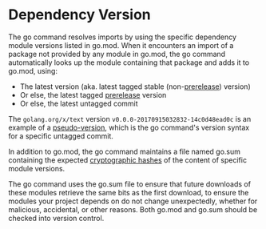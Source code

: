 # Dependency Version

The go command resolves imports by using the specific dependency module versions listed in go.mod. When it encounters an import of a package not provided by any module in go.mod, the go command automatically looks up the module containing that package and adds it to go.mod, using:

- The latest version (aka. latest tagged stable (non-[prerelease](https://semver.org/#spec-item-9)) version)
- Or else, the latest tagged [prerelease](https://semver.org/#spec-item-9) version
- Or else, the latest untagged commit

The `golang.org/x/text` version `v0.0.0-20170915032832-14c0d48ead0c` is an example of a [pseudo-version](https://golang.org/cmd/go/#hdr-Pseudo_versions), which is the go command's version syntax for a specific untagged commit.

In addition to go.mod, the go command maintains a file named go.sum containing the expected [cryptographic hashes](https://golang.org/cmd/go/#hdr-Module_downloading_and_verification) of the content of specific module versions.

The go command uses the go.sum file to ensure that future downloads of these modules retrieve the same bits as the first download, to ensure the modules your project depends on do not change unexpectedly, whether for malicious, accidental, or other reasons. Both go.mod and go.sum should be checked into version control.
